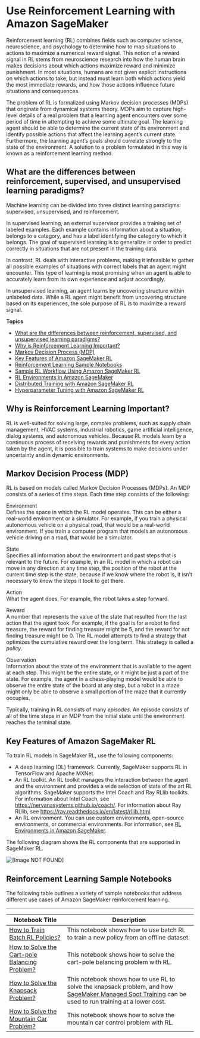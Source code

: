 # Use Reinforcement Learning with Amazon SageMaker<a name="reinforcement-learning"></a>

Reinforcement learning \(RL\) combines fields such as computer science, neuroscience, and psychology to determine how to map situations to actions to maximize a numerical reward signal\. This notion of a reward signal in RL stems from neuroscience research into how the human brain makes decisions about which actions maximize reward and minimize punishment\. In most situations, humans are not given explicit instructions on which actions to take, but instead must learn both which actions yield the most immediate rewards, and how those actions influence future situations and consequences\. 

The problem of RL is formalized using Markov decision processes \(MDPs\) that originate from dynamical systems theory\. MDPs aim to capture high\-level details of a real problem that a learning agent encounters over some period of time in attempting to achieve some ultimate goal\. The learning agent should be able to determine the current state of its environment and identify possible actions that affect the learning agent’s current state\. Furthermore, the learning agent’s goals should correlate strongly to the state of the environment\. A solution to a problem formulated in this way is known as a reinforcement learning method\. 

## What are the differences between reinforcement, supervised, and unsupervised learning paradigms?<a name="rl-differences"></a>

Machine learning can be divided into three distinct learning paradigms: supervised, unsupervised, and reinforcement\.

In supervised learning, an external supervisor provides a training set of labeled examples\. Each example contains information about a situation, belongs to a category, and has a label identifying the category to which it belongs\. The goal of supervised learning is to generalize in order to predict correctly in situations that are not present in the training data\. 

In contrast, RL deals with interactive problems, making it infeasible to gather all possible examples of situations with correct labels that an agent might encounter\. This type of learning is most promising when an agent is able to accurately learn from its own experience and adjust accordingly\. 

In unsupervised learning, an agent learns by uncovering structure within unlabeled data\. While a RL agent might benefit from uncovering structure based on its experiences, the sole purpose of RL is to maximize a reward signal\. 

**Topics**
+ [What are the differences between reinforcement, supervised, and unsupervised learning paradigms?](#rl-differences)
+ [Why is Reinforcement Learning Important?](#rl-why)
+ [Markov Decision Process \(MDP\)](#rl-terms)
+ [Key Features of Amazon SageMaker RL](#sagemaker-rl)
+ [Reinforcement Learning Sample Notebooks](#sagemaker-rl-notebooks)
+ [Sample RL Workflow Using Amazon SageMaker RL](sagemaker-rl-workflow.md)
+ [RL Environments in Amazon SageMaker](sagemaker-rl-environments.md)
+ [Distributed Training with Amazon SageMaker RL](sagemaker-rl-distributed.md)
+ [Hyperparameter Tuning with Amazon SageMaker RL](sagemaker-rl-tuning.md)

## Why is Reinforcement Learning Important?<a name="rl-why"></a>

RL is well\-suited for solving large, complex problems, such as supply chain management, HVAC systems, industrial robotics, game artificial intelligence, dialog systems, and autonomous vehicles\. Because RL models learn by a continuous process of receiving rewards and punishments for every action taken by the agent, it is possible to train systems to make decisions under uncertainty and in dynamic environments\. 

## Markov Decision Process \(MDP\)<a name="rl-terms"></a>

RL is based on models called Markov Decision Processes \(MDPs\)\. An MDP consists of a series of time steps\. Each time step consists of the following:

Environment  
Defines the space in which the RL model operates\. This can be either a real\-world environment or a simulator\. For example, if you train a physical autonomous vehicle on a physical road, that would be a real\-world environment\. If you train a computer program that models an autonomous vehicle driving on a road, that would be a simulator\.

State  
Specifies all information about the environment and past steps that is relevant to the future\. For example, in an RL model in which a robot can move in any direction at any time step, the position of the robot at the current time step is the state, because if we know where the robot is, it isn't necessary to know the steps it took to get there\.

Action  
What the agent does\. For example, the robot takes a step forward\.

Reward  
A number that represents the value of the state that resulted from the last action that the agent took\. For example, if the goal is for a robot to find treasure, the reward for finding treasure might be 5, and the reward for not finding treasure might be 0\. The RL model attempts to find a strategy that optimizes the cumulative reward over the long term\. This strategy is called a *policy*\.

Observation  
Information about the state of the environment that is available to the agent at each step\. This might be the entire state, or it might be just a part of the state\. For example, the agent in a chess\-playing model would be able to observe the entire state of the board at any step, but a robot in a maze might only be able to observe a small portion of the maze that it currently occupies\.

Typically, training in RL consists of many *episodes*\. An episode consists of all of the time steps in an MDP from the initial state until the environment reaches the terminal state\.

## Key Features of Amazon SageMaker RL<a name="sagemaker-rl"></a>

To train RL models in SageMaker RL, use the following components: 
+ A deep learning \(DL\) framework\. Currently, SageMaker supports RL in TensorFlow and Apache MXNet\.
+ An RL toolkit\. An RL toolkit manages the interaction between the agent and the environment and provides a wide selection of state of the art RL algorithms\. SageMaker supports the Intel Coach and Ray RLlib toolkits\. For information about Intel Coach, see [https://nervanasystems\.github\.io/coach/](https://nervanasystems.github.io/coach/)\. For information about Ray RLlib, see [https://ray\.readthedocs\.io/en/latest/rllib\.html](https://ray.readthedocs.io/en/latest/rllib.html)\.
+ An RL environment\. You can use custom environments, open\-source environments, or commercial environments\. For information, see [RL Environments in Amazon SageMaker](sagemaker-rl-environments.md)\.

The following diagram shows the RL components that are supported in SageMaker RL\.

![\[Image NOT FOUND\]](http://docs.aws.amazon.com/sagemaker/latest/dg/images/sagemaker-rl-support.png)

## Reinforcement Learning Sample Notebooks<a name="sagemaker-rl-notebooks"></a>

The following table outlines a variety of sample notebooks that address different use cases of Amazon SageMaker reinforcement learning\.


****  

| **Notebook Title** | **Description** | 
| --- | --- | 
|  [How to Train Batch RL Policies?](https://sagemaker-examples.readthedocs.io/en/latest/reinforcement_learning/rl_cartpole_batch_coach/rl_cartpole_batch_coach.html)  |  This notebook shows how to use batch RL to train a new policy from an offline dataset\.  | 
|  [How to Solve the Cart\-pole Balancing Problem?](https://sagemaker-examples.readthedocs.io/en/latest/reinforcement_learning/rl_cartpole_coach/rl_cartpole_coach_gymEnv.html)  |  This notebook shows how to solve the cart\-pole balancing problem with RL\.   | 
|  [How to Solve the Knapsack Problem?](https://sagemaker-examples.readthedocs.io/en/latest/reinforcement_learning/rl_knapsack_coach_custom/rl_knapsack_coach_customEnv.html)  |  This notebook shows how to use RL to solve the knapsack problem, and how [SageMaker Managed Spot Training](https://sagemaker-examples.readthedocs.io/en/latest/reinforcement_learning/rl_managed_spot_cartpole_coach/rl_managed_spot_cartpole_coach_gymEnv.html) can be used to run training at a lower cost\.   | 
|  [How to Solve the Mountain Car Problem?](https://sagemaker-examples.readthedocs.io/en/latest/reinforcement_learning/rl_mountain_car_coach_gymEnv/rl_mountain_car_coach_gymEnv.html)  |  This notebook shows how to solve the mountain car control problem with RL\.  | 